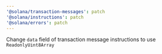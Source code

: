 ```yaml
---
'@solana/transaction-messages': patch
'@solana/instructions': patch
'@solana/errors': patch
---
```


Change `data` field of transaction message instructions to use `ReadonlyUint8Array`
